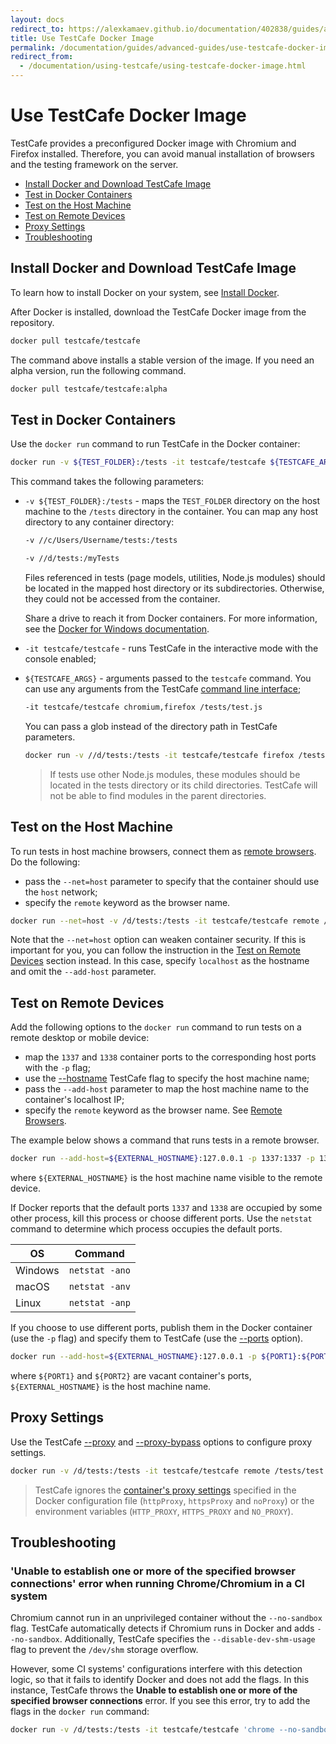 ```yaml
---
layout: docs
redirect_to: https://alexkamaev.github.io/documentation/402838/guides/advanced-guides/use-testcafe-docker-image
title: Use TestCafe Docker Image
permalink: /documentation/guides/advanced-guides/use-testcafe-docker-image.html
redirect_from:
  - /documentation/using-testcafe/using-testcafe-docker-image.html
---
```

# Use TestCafe Docker Image

TestCafe provides a preconfigured Docker image with Chromium and Firefox installed.
Therefore, you can avoid manual installation of browsers and the testing framework on the server.

* [Install Docker and Download TestCafe Image](#install-docker-and-download-testcafe-image)
* [Test in Docker Containers](#test-in-docker-containers)
* [Test on the Host Machine](#test-on-the-host-machine)
* [Test on Remote Devices](#test-on-remote-devices)
* [Proxy Settings](#proxy-settings)
* [Troubleshooting](#troubleshooting)

## Install Docker and Download TestCafe Image

To learn how to install Docker on your system, see [Install Docker](https://docs.docker.com/engine/installation/).

After Docker is installed, download the TestCafe Docker image from the repository.

```sh
docker pull testcafe/testcafe
```

The command above installs a stable version of the image. If you need an alpha version, run the following command.

```sh
docker pull testcafe/testcafe:alpha
```

## Test in Docker Containers

Use the `docker run` command to run TestCafe in the Docker container:

```sh
docker run -v ${TEST_FOLDER}:/tests -it testcafe/testcafe ${TESTCAFE_ARGS}
```

This command takes the following parameters:

* `-v ${TEST_FOLDER}:/tests` - maps the `TEST_FOLDER` directory on the host machine to the `/tests` directory in the container. You can map any host directory to any container directory:

    ```sh
    -v //c/Users/Username/tests:/tests
    ```

    ```sh
    -v //d/tests:/myTests
    ```

    Files referenced in tests (page models, utilities, Node.js modules) should be located in the mapped host directory or its subdirectories. Otherwise, they could not be accessed from the container.

    Share a drive to reach it from Docker containers. For more information, see the [Docker for Windows documentation](https://docs.docker.com/docker-for-windows/#file-sharing).

* `-it testcafe/testcafe` - runs TestCafe in the interactive mode with the console enabled;
* `${TESTCAFE_ARGS}` - arguments passed to the `testcafe` command. You can use any arguments from the TestCafe [command line interface](../../reference/command-line-interface.md);

    ```sh
    -it testcafe/testcafe chromium,firefox /tests/test.js
    ```

    You can pass a glob instead of the directory path in TestCafe parameters.

    ```sh
    docker run -v //d/tests:/tests -it testcafe/testcafe firefox /tests/**/*.js
    ```

    > If tests use other Node.js modules, these modules should be located in the tests directory or its child directories. TestCafe will not be able to find modules in the parent directories.

## Test on the Host Machine

To run tests in host machine browsers, connect them as [remote browsers](../../reference/command-line-interface.md#remote-browsers). Do the following:

* pass the `--net=host` parameter to specify that the container should use the `host` network;
* specify the `remote` keyword as the browser name.

```sh
docker run --net=host -v /d/tests:/tests -it testcafe/testcafe remote /tests/test.js
```

Note that the `--net=host` option can weaken container security. If this is important for you, you can follow the instruction in the [Test on Remote Devices](#test-on-remote-devices) section instead. In this case, specify `localhost` as the hostname and omit the `--add-host` parameter.

## Test on Remote Devices

Add the following options to the `docker run` command to run tests on a remote desktop or mobile device:

* map the `1337` and `1338` container ports to the corresponding host ports with the `-p` flag;
* use the [--hostname](../../reference/command-line-interface.md#--hostname-name) TestCafe flag to specify the host machine name;
* pass the `--add-host` parameter to map the host machine name to the container's localhost IP;
* specify the `remote` keyword as the browser name. See [Remote Browsers](../../reference/command-line-interface.md#remote-browsers).

The example below shows a command that runs tests in a remote browser.

```sh
docker run --add-host=${EXTERNAL_HOSTNAME}:127.0.0.1 -p 1337:1337 -p 1338:1338 -v /d/tests:/tests -it testcafe/testcafe --hostname ${EXTERNAL_HOSTNAME} remote /tests/test.js
```

where `${EXTERNAL_HOSTNAME}` is the host machine name visible to the remote device.

If Docker reports that the default ports `1337` and `1338` are occupied by some other process, kill this process or choose different ports. Use the `netstat` command to determine which process occupies the default ports.

OS      | Command
------- | ---------
Windows | `netstat -ano`
macOS   | `netstat -anv`
Linux   | `netstat -anp`

If you choose to use different ports, publish them in the Docker container (use the `-p` flag) and specify them to TestCafe (use the [--ports](../../reference/command-line-interface.md#--ports-port1port2) option).

```sh
docker run --add-host=${EXTERNAL_HOSTNAME}:127.0.0.1 -p ${PORT1}:${PORT1} -p ${PORT2}:${PORT2} -v /d/tests:/tests -it testcafe/testcafe --hostname ${EXTERNAL_HOSTNAME} --ports ${PORT1},${PORT2} remote /tests/test.js
```

where `${PORT1}` and `${PORT2}` are vacant container's ports, `${EXTERNAL_HOSTNAME}` is the host machine name.

## Proxy Settings

Use the TestCafe [--proxy](../../reference/command-line-interface.md#--proxy-host) and [--proxy-bypass](../../reference/command-line-interface.md#--proxy-bypass-rules) options to configure proxy settings.

```sh
docker run -v /d/tests:/tests -it testcafe/testcafe remote /tests/test.js --proxy proxy.mycorp.com
```

> TestCafe ignores the [container's proxy settings](https://docs.docker.com/network/proxy/) specified in the Docker configuration file (`httpProxy`, `httpsProxy` and `noProxy`) or the environment variables (`HTTP_PROXY`, `HTTPS_PROXY` and `NO_PROXY`).

## Troubleshooting

### 'Unable to establish one or more of the specified browser connections' error when running Chrome/Chromium in a CI system

Chromium cannot run in an unprivileged container without the `--no-sandbox` flag. TestCafe automatically detects if Chromium runs in Docker and adds `--no-sandbox`. Additionally, TestCafe specifies the `--disable-dev-shm-usage` flag to prevent the `/dev/shm` storage overflow.

However, some CI systems' configurations interfere with this detection logic, so that it fails to identify Docker and does not add the flags. In this instance, TestCafe throws the **Unable to establish one or more of the specified browser connections** error. If you see this error, try to add the flags in the `docker run` command:

```sh
docker run -v /d/tests:/tests -it testcafe/testcafe 'chrome --no-sandbox --disable-dev-shm-usage' /tests/test.js
```
